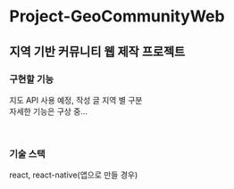 # Project-GeoCommunityWeb

## 지역 기반 커뮤니티 웹 제작 프로젝트
### 구현할 기능
지도 API 사용 예정, 작성 글 지역 별 구분 <br>
자세한 기능은 구상 중...

 <br>

### 기술 스택
react, react-native(앱으로 만들 경우)

